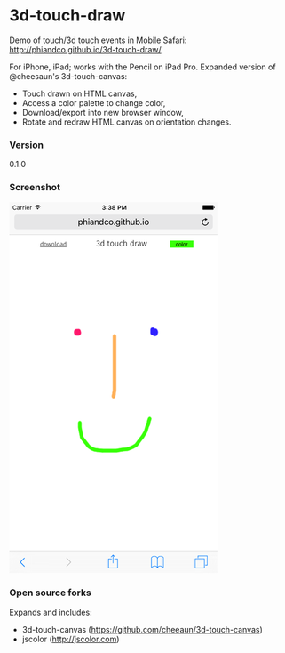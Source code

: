 # 3d-touch-draw

Demo of touch/3d touch events in Mobile Safari: http://phiandco.github.io/3d-touch-draw/ 

For iPhone, iPad; works with the Pencil on iPad Pro. Expanded version of @cheesaun's 3d-touch-canvas:
  - Touch drawn on HTML canvas,
  - Access a color palette to change color,
  - Download/export into new browser window,
  - Rotate and redraw HTML canvas on orientation changes.


### Version
0.1.0

### Screenshot
<img src="screenshot.png" width="375" height="667" alt="3d-touch-draw Screenshot">

### Open source forks

Expands and includes:

* 3d-touch-canvas (https://github.com/cheeaun/3d-touch-canvas)
* jscolor (http://jscolor.com)



